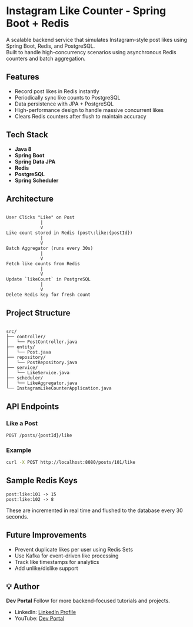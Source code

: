 # Instagram Like Counter - Spring Boot + Redis

A scalable backend service that simulates Instagram-style post likes using Spring Boot, Redis, and PostgreSQL.  
Built to handle high-concurrency scenarios using asynchronous Redis counters and batch aggregation.

## Features

- Record post likes in Redis instantly
- Periodically sync like counts to PostgreSQL
- Data persistence with JPA + PostgreSQL
- High-performance design to handle massive concurrent likes
- Clears Redis counters after flush to maintain accuracy

## Tech Stack

- **Java 8**
- **Spring Boot**
- **Spring Data JPA**
- **Redis**
- **PostgreSQL**
- **Spring Scheduler**

## Architecture

```

User Clicks "Like" on Post
             |
             V
Like count stored in Redis (post\:like:{postId})
             |
             V      
Batch Aggregator (runs every 30s)
             |
             V
Fetch like counts from Redis
             |
             V
Update `likeCount` in PostgreSQL
             |
             V
Delete Redis key for fresh count

```

## Project Structure

```

src/
├── controller/
│   └── PostController.java
├── entity/
│   └── Post.java
├── repository/
│   └── PostRepository.java
├── service/
│   └── LikeService.java
├── scheduler/
│   └── LikeAggregator.java
└── InstagramLikeCounterApplication.java

```

## API Endpoints

### Like a Post

```
POST /posts/{postId}/like
```

### Example

```bash
curl -X POST http://localhost:8080/posts/101/like
```

## Sample Redis Keys

```
post:like:101 -> 15
post:like:102 -> 8
```

These are incremented in real time and flushed to the database every 30 seconds.

## Future Improvements

* Prevent duplicate likes per user using Redis Sets
* Use Kafka for event-driven like processing
* Track like timestamps for analytics
* Add unlike/dislike support

## 💡 Author

**Dev Portal**
Follow for more backend-focused tutorials and projects.
* LinkedIn: [LinkedIn Profile](https://www.linkedin.com/in/nakul-mitra-microservices-spring-boot-java-postgresql/)
* YouTube: [Dev Portal](https://www.youtube.com/@DevPortal2114)